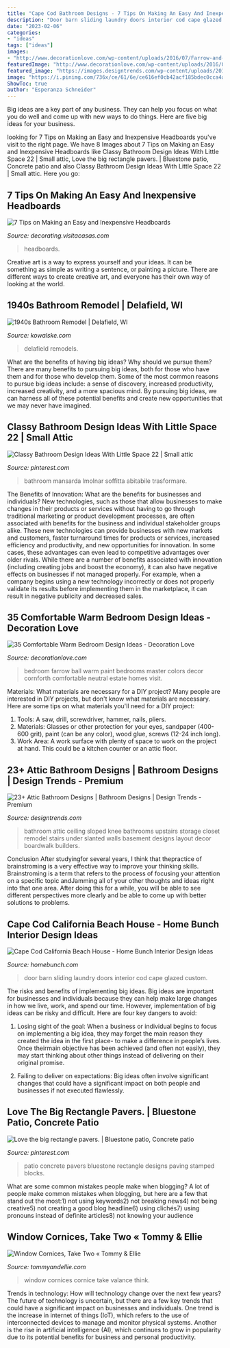 ```yaml
---
title: "Cape Cod Bathroom Designs - 7 Tips On Making An Easy And Inexpensive Headboards"
description: "Door barn sliding laundry doors interior cod cape glazed custom"
date: "2023-02-06"
categories:
- "ideas"
tags: ["ideas"]
images:
- "http://www.decorationlove.com/wp-content/uploads/2016/07/Farrow-and-Ball-Paint-Colors-Bedroom.jpg"
featuredImage: "http://www.decorationlove.com/wp-content/uploads/2016/07/Farrow-and-Ball-Paint-Colors-Bedroom.jpg"
featured_image: "https://images.designtrends.com/wp-content/uploads/2016/03/09090725/Simple-Attic-Bathroom-Design.jpg"
image: "https://i.pinimg.com/736x/ce/61/6e/ce616ef0cb42acf185bdec0cca4a0644.jpg"
ShowToc: true
author: "Esperanza Schneider"
---
```



Big ideas are a key part of any business. They can help you focus on what you do well and come up with new ways to do things. Here are five big ideas for your business.

	

		
looking for 7 Tips on Making an Easy and Inexpensive Headboards you've visit to the right page. We have 8 Images about 7 Tips on Making an Easy and Inexpensive Headboards like Classy Bathroom Design Ideas With Little Space 22 | Small attic, Love the big rectangle pavers. | Bluestone patio, Concrete patio and also Classy Bathroom Design Ideas With Little Space 22 | Small attic. Here you go:
		
    
## 7 Tips On Making An Easy And Inexpensive Headboards

<img loading=lazy src="https://decorating.visitacasas.com/wp-content/uploads/2009/07/HEADBOARDS-14.jpg" onerror="this.onerror=null;this.src='https://tse4.mm.bing.net/th?id=OIP.ScnGq-iK8AubvaKjzZ_MAgHaE7&amp;pid=15.1';" alt="7 Tips on Making an Easy and Inexpensive Headboards">

_Source: decorating.visitacasas.com_

>headboards. 

	

Creative art is a way to express yourself and your ideas. It can be something as simple as writing a sentence, or painting a picture. There are different ways to create creative art, and everyone has their own way of looking at the world.

    
## 1940s Bathroom Remodel | Delafield, WI

<img loading=lazy src="https://kowalske.com/wp-content/uploads/2021/01/Delafield-cottage-master-bath-vanity.jpg" onerror="this.onerror=null;this.src='https://tse3.mm.bing.net/th?id=OIP.yltW8BUtccOQ53BgFPGoCgHaLH&amp;pid=15.1';" alt="1940s Bathroom Remodel | Delafield, WI">

_Source: kowalske.com_

>delafield remodels. 

	

What are the benefits of having big ideas? Why should we pursue them?
There are many benefits to pursuing big ideas, both for those who have them and for those who develop them. Some of the most common reasons to pursue big ideas include: a sense of discovery, increased productivity, increased creativity, and a more spacious mind. By pursuing big ideas, we can harness all of these potential benefits and create new opportunities that we may never have imagined.

    
## Classy Bathroom Design Ideas With Little Space 22 | Small Attic

<img loading=lazy src="https://i.pinimg.com/736x/6c/db/bb/6cdbbbc6b5b71965d66d5dd4bbeeeb41.jpg" onerror="this.onerror=null;this.src='https://tse4.mm.bing.net/th?id=OIP.wqNFob5trSusipS8mdfe_wHaKn&amp;pid=15.1';" alt="Classy Bathroom Design Ideas With Little Space 22 | Small attic">

_Source: pinterest.com_

>bathroom mansarda lmolnar soffitta abitabile trasformare. 

	

The Benefits of Innovation: What are the benefits for businesses and individuals?
New technologies, such as those that allow businesses to make changes in their products or services without having to go through traditional marketing or product development processes, are often associated with benefits for the business and individual stakeholder groups alike. These new technologies can provide businesses with new markets and customers, faster turnaround times for products or services, increased efficiency and productivity, and new opportunities for innovation. In some cases, these advantages can even lead to competitive advantages over older rivals.
While there are a number of benefits associated with innovation (including creating jobs and boost the economy), it can also have negative effects on businesses if not managed properly. For example, when a company begins using a new technology incorrectly or does not properly validate its results before implementing them in the marketplace, it can result in negative publicity and decreased sales.

    
## 35 Comfortable Warm Bedroom Design Ideas - Decoration Love

<img loading=lazy src="http://www.decorationlove.com/wp-content/uploads/2016/07/Farrow-and-Ball-Paint-Colors-Bedroom.jpg" onerror="this.onerror=null;this.src='https://tse3.mm.bing.net/th?id=OIP.Hz_y1dTU22HlP0HQRqN4PQHaLJ&amp;pid=15.1';" alt="35 Comfortable Warm Bedroom Design Ideas - Decoration Love">

_Source: decorationlove.com_

>bedroom farrow ball warm paint bedrooms master colors decor cornforth comfortable neutral estate homes visit. 

	

Materials: What materials are necessary for a DIY project?
Many people are interested in DIY projects, but don't know what materials are necessary. Here are some tips on what materials you'll need for a DIY project:
1. Tools: A saw, drill, screwdriver, hammer, nails, pliers.
2. Materials: Glasses or other protection for your eyes, sandpaper (400-600 grit), paint (can be any color), wood glue, screws (12-24 inch long).
3. Work Area: A work surface with plenty of space to work on the project at hand. This could be a kitchen counter or an attic floor.

    
## 23+ Attic Bathroom Designs | Bathroom Designs | Design Trends - Premium

<img loading=lazy src="https://images.designtrends.com/wp-content/uploads/2016/03/09090725/Simple-Attic-Bathroom-Design.jpg" onerror="this.onerror=null;this.src='https://tse2.mm.bing.net/th?id=OIP.xCoHjyqZFRDQZn27RR5KmgHaJ4&amp;pid=15.1';" alt="23+ Attic Bathroom Designs | Bathroom Designs | Design Trends - Premium">

_Source: designtrends.com_

>bathroom attic ceiling sloped knee bathrooms upstairs storage closet remodel stairs under slanted walls basement designs layout decor boardwalk builders. 

	

Conclusion
After studyingfor several years, I think that thepractice of brainstroming is a very effective way to improve your thinking skills. Brainstroming is a term that refers to the process of focusing your attention on a specific topic andJamming all of your other thoughts and ideas right into that one area. After doing this for a while, you will be able to see different perspectives more clearly and be able to come up with better solutions to problems.

    
## Cape Cod California Beach House - Home Bunch Interior Design Ideas

<img loading=lazy src="https://www.homebunch.com/wp-content/uploads/2017/05/Glazed-Barn-Door.jpg" onerror="this.onerror=null;this.src='https://tse3.mm.bing.net/th?id=OIP.Ez_IIdzEqYhfxFQUXjstpgHaLH&amp;pid=15.1';" alt="Cape Cod California Beach House - Home Bunch Interior Design Ideas">

_Source: homebunch.com_

>door barn sliding laundry doors interior cod cape glazed custom. 

	

The risks and benefits of implementing big ideas.
Big ideas are important for businesses and individuals because they can help make large changes in how we live, work, and spend our time. However, implementation of big ideas can be risky and difficult. Here are four key dangers to avoid:
1. Losing sight of the goal: When a business or individual begins to focus on implementing a big idea, they may forget the main reason they created the idea in the first place- to make a difference in people’s lives. Once theirmain objective has been achieved (and often not easily), they may start thinking about other things instead of delivering on their original promise.

2. Failing to deliver on expectations: Big ideas often involve significant changes that could have a significant impact on both people and businesses if not executed flawlessly.

    
## Love The Big Rectangle Pavers. | Bluestone Patio, Concrete Patio

<img loading=lazy src="https://i.pinimg.com/736x/ce/61/6e/ce616ef0cb42acf185bdec0cca4a0644.jpg" onerror="this.onerror=null;this.src='https://tse2.mm.bing.net/th?id=OIP.GlTw0ZOzyhBfGx6hh0BsXAHaNJ&amp;pid=15.1';" alt="Love the big rectangle pavers. | Bluestone patio, Concrete patio">

_Source: pinterest.com_

>patio concrete pavers bluestone rectangle designs paving stamped blocks. 

	

What are some common mistakes people make when blogging?
A lot of people make common mistakes when blogging, but here are a few that stand out the most:1) not using keywords2) not breaking news4) not being creative5) not creating a good blog headline6) using clichés7) using pronouns instead of definite articles8) not knowing your audience

    
## Window Cornices, Take Two « Tommy &amp; Ellie

<img loading=lazy src="http://tommyandellie.com/wp-content/uploads/2011/12/Window-Cornice-Wilkins-5-1024x768.jpg" onerror="this.onerror=null;this.src='https://tse1.mm.bing.net/th?id=OIP.dzqicdKuz6FJjtsNrQckvQHaFj&amp;pid=15.1';" alt="Window Cornices, Take Two « Tommy &amp; Ellie">

_Source: tommyandellie.com_

>window cornices cornice take valance think. 

	

Trends in technology: How will technology change over the next few years?
The future of technology is uncertain, but there are a few key trends that could have a significant impact on businesses and individuals. One trend is the increase in internet of things (IoT), which refers to the use of interconnected devices to manage and monitor physical systems. Another is the rise in artificial intelligence (AI), which continues to grow in popularity due to its potential benefits for business and personal productivity.

